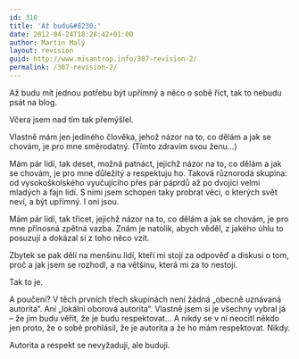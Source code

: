 ```yaml
---
id: 310
title: 'Až budu&#8230;'
date: 2012-04-24T18:28:42+01:00
author: Martin Malý
layout: revision
guid: http://www.misantrop.info/307-revision-2/
permalink: /307-revision-2/
---
```

Až budu mít jednou potřebu být upřímný a něco o sobě říct, tak to nebudu psát na blog.

<!--more-->

Včera jsem nad tím tak přemýšlel.

Vlastně mám jen jediného člověka, jehož názor na to, co dělám a jak se chovám, je pro mne směrodatný. (Tímto zdravím svou ženu&#8230;)

Mám pár lidí, tak deset, možná patnáct, jejichž názor na to, co dělám a jak se chovám, je pro mne důležitý a respektuju ho. Taková různorodá skupina: od vysokoškolského vyučujícího přes pár páprdů až po dvojici velmi mladých a fajn lidí. S nimi jsem schopen taky probrat věci, o kterých svět neví, a být upřímný. I oni jsou.

Mám pár lidí, tak třicet, jejichž názor na to, co dělám a jak se chovám, je pro mne přínosná zpětná vazba. Znám je natolik, abych věděl, z jakého úhlu to posuzují a dokázal si z toho něco vzít.

Zbytek se pak dělí na menšinu lidí, kteří mi stojí za odpověď a diskusi o tom, proč a jak jsem se rozhodl, a na většinu, která mi za to nestojí.

Tak to je.

A poučení? V těch prvních třech skupinách není žádná &#8222;obecně uznávaná autorita&#8220;. Ani &#8222;lokální oborová autorita&#8220;. Vlastně jsem si je všechny vybral já &#8211; že jim budu věřit, že je budu respektovat&#8230; A nikdy se v ní neocitl někdo jen proto, že o sobě prohlásil, že je autorita a že ho mám respektovat. Nikdy.

Autorita a respekt se nevyžadují, ale budují.